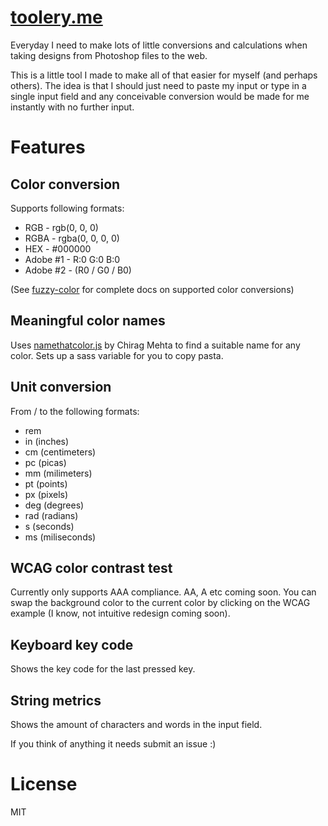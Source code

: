 [toolery.me](http://toolery.me)
===============================

Everyday I need to make lots of little conversions and calculations when taking designs from Photoshop files to the web.

This is a little tool I made to make all of that easier for myself (and perhaps others). The idea is that I should just 
need to paste my input or type in a single input field and any conceivable conversion would be made for me instantly with 
no further input.

Features
========

## Color conversion 

Supports following formats:

- RGB - rgb(0, 0, 0)
- RGBA - rgba(0, 0, 0, 0)
- HEX - #000000
- Adobe #1 - R:0 G:0 B:0
- Adobe #2 - (R0 / G0 / B0)

(See [fuzzy-color](https://github.com/jonnyscholes/fuzzy-color) for complete docs on supported color conversions)

## Meaningful color names

Uses  [namethatcolor.js](http://chir.ag/projects/ntc/) by Chirag Mehta to find a suitable name for any color. Sets up a 
sass variable for you to copy pasta.

## Unit conversion

From / to the following formats:

- rem
- in (inches)
- cm (centimeters)
- pc (picas)
- mm (milimeters)
- pt (points)
- px (pixels)
- deg (degrees)
- rad (radians)
- s (seconds)
- ms (miliseconds)

## WCAG color contrast test

Currently only supports AAA compliance. AA, A etc coming soon. You can swap the background color to the current color 
by clicking on the WCAG example (I know, not intuitive redesign coming soon).

## Keyboard key code

Shows the key code for the last pressed key.

## String metrics

Shows the amount of characters and words in the input field.

If you think of anything it needs submit an issue :)

License
========

MIT